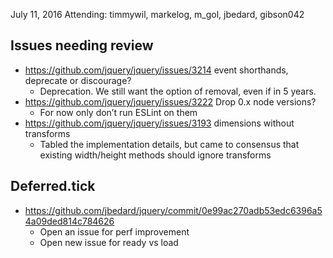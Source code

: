 July 11, 2016
Attending: timmywil, markelog, m_gol, jbedard, gibson042

## Issues needing review
* https://github.com/jquery/jquery/issues/3214 event shorthands, deprecate or discourage?
  - Deprecation. We still want the option of removal, even if in 5 years.
* https://github.com/jquery/jquery/issues/3222 Drop 0.x node versions?
  - For now only don’t run ESLint on them
* https://github.com/jquery/jquery/issues/3193 dimensions without transforms
  - Tabled the implementation details, but came to consensus that existing width/height methods should ignore transforms

## Deferred.tick
* https://github.com/jbedard/jquery/commit/0e99ac270adb53edc6396a54a09ded814c784626 
  - Open an issue for perf improvement
  - Open new issue for ready vs load
